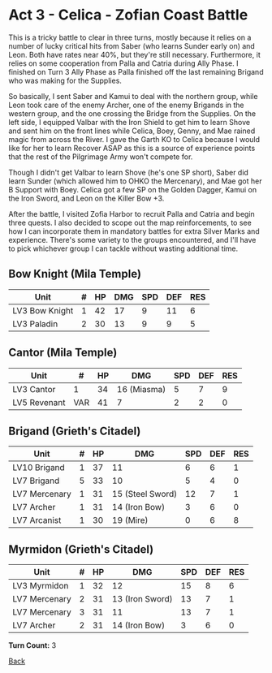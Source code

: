 # Act 3 - Celica - Zofian Coast Battle

This is a tricky battle to clear in three turns, mostly because it relies on a number of lucky critical hits from Saber (who learns Sunder early on) and Leon. Both have rates near 40%, but they're still necessary. Furthermore, it relies on some cooperation from Palla and Catria during Ally Phase. I finished on Turn 3 Ally Phase as Palla finished off the last remaining Brigand who was making for the Supplies.

So basically, I sent Saber and Kamui to deal with the northern group, while Leon took care of the enemy Archer, one of the enemy Brigands in the western group, and the one crossing the Bridge from the Supplies. On the left side, I equipped Valbar with the Iron Shield to get him to learn Shove and sent him on the front lines while Celica, Boey, Genny, and Mae rained magic from across the River. I gave the Garth KO to Celica because I would like for her to learn Recover ASAP as this is a source of experience points that the rest of the Pilgrimage Army won't compete for.

Though I didn't get Valbar to learn Shove (he's one SP short), Saber did learn Sunder (which allowed him to OHKO the Mercenary), and Mae got her B Support with Boey. Celica got a few SP on the Golden Dagger, Kamui on the Iron Sword, and Leon on the Killer Bow +3.

After the battle, I visited Zofia Harbor to recruit Palla and Catria and begin three quests. I also decided to scope out the map reinforcements, to see how I can incorporate them in mandatory battles for extra Silver Marks and experience. There's some variety to the groups encountered, and I'll have to pick whichever group I can tackle without wasting additional time.

## Bow Knight (Mila Temple)

| Unit           | #   | HP  | DMG | SPD | DEF | RES |
| -------------- | --- | --- | --- | --- | --- | --- |
| LV3 Bow Knight | 1   | 42  | 17  | 9   | 11  | 6   |
| LV3 Paladin    | 2   | 30  | 13  | 9   | 9   | 5   |

## Cantor (Mila Temple)

| Unit         | #   | HP  | DMG         | SPD | DEF | RES |
| ------------ | --- | --- | ----------- | --- | --- | --- |
| LV3 Cantor   | 1   | 34  | 16 (Miasma) | 5   | 7   | 9   |
| LV5 Revenant | VAR | 41  | 7           | 2   | 2   | 0   |

## Brigand (Grieth's Citadel)

| Unit          | #   | HP  | DMG              | SPD | DEF | RES |
| ------------- | --- | --- | ---------------- | --- | --- | --- |
| LV10 Brigand  | 1   | 37  | 11               | 6   | 6   | 1   |
| LV7 Brigand   | 5   | 33  | 10               | 5   | 4   | 0   |
| LV7 Mercenary | 1   | 31  | 15 (Steel Sword) | 12  | 7   | 1   |
| LV7 Archer    | 1   | 31  | 14 (Iron Bow)    | 3   | 6   | 0   |
| LV7 Arcanist  | 1   | 30  | 19 (Mire)        | 0   | 6   | 8   |

## Myrmidon (Grieth's Citadel)

| Unit          | #   | HP  | DMG             | SPD | DEF | RES |
| ------------- | --- | --- | --------------- | --- | --- | --- |
| LV3 Myrmidon  | 1   | 32  | 12              | 15  | 8   | 6   |
| LV7 Mercenary | 2   | 31  | 13 (Iron Sword) | 13  | 7   | 1   |
| LV7 Mercenary | 3   | 31  | 11              | 13  | 7   | 1   |
| LV7 Archer    | 2   | 31  | 14 (Iron Bow)   | 3   | 6   | 0   |

**Turn Count:** 3

[Back](../README.md)
